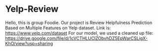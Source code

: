 # Yelp-Review
Hello, this is group Foodie. Our project is Review Helpfulness Prediction Based on Multiple Features on Yelp dataset. Link is: https://www.yelp.com/dataset
For our model, we used a cleaned up file: https://drive.google.com/file/d/1cVCTHLUClZObvhDZ5EpWarCSLigX-KhO/view?usp=sharing
